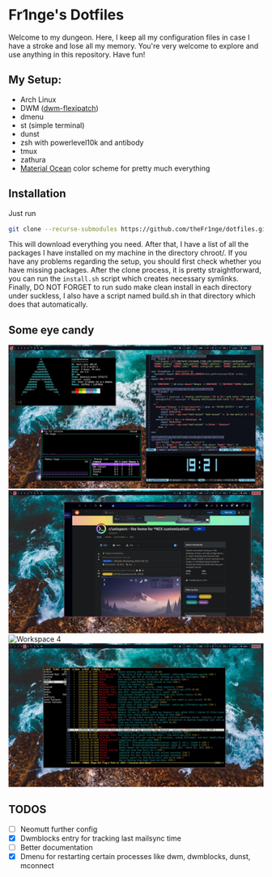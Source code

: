 # Fr1nge's Dotfiles

Welcome to my dungeon. Here, I keep all my configuration files in case I have a stroke and lose all my memory. You're very welcome to explore and use anything in this repository. Have fun!

## My Setup: 

*  Arch Linux
* DWM ([dwm-flexipatch](https://github.com/bakkeby/dwm-flexipatch))
* dmenu
* st (simple terminal)
* dunst
* zsh with powerlevel10k and antibody
* tmux
* zathura
* [Material Ocean](https://github.com/material-ocean/) color scheme for pretty much everything

## Installation

Just run 
```sh
git clone --recurse-submodules https://github.com/theFr1nge/dotfiles.git ~/.dotfiles && ~/.dotfiles/install.sh
```
This will download everything you need. After that, I have a list of all the packages I have installed on my machine in the directory chroot/. If you have any problems regarding the setup, you should first check whether you have missing packages. After the clone process, it is pretty straightforward, you can run the `install.sh` script which creates necessary symlinks. Finally, DO NOT FORGET to run sudo make clean install in each directory under suckless, I also have a script named build.sh in that directory which does that automatically. 

## Some eye candy

![Workspace 1](screenshots/terms.jpg) 
![Workspace 2](screenshots/firefox.jpg) 
![Workspace 4](screenshots/ranger.jpg) 
![neomutt](screenshots/mutt.jpg) 

## TODOS

* [ ] Neomutt further config
* [X] Dwmblocks entry for tracking last mailsync time
* [ ] Better documentation
* [X] Dmenu for restarting certain processes like dwm, dwmblocks, dunst, mconnect
